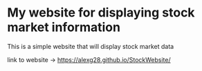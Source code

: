 # My website for displaying stock market information 

This is a simple website that will display stock market data

link to website -> https://alexg28.github.io/StockWebsite/

